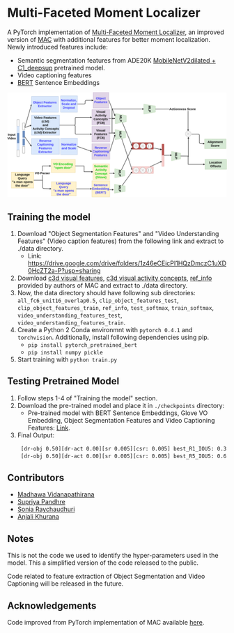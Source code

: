# Multi-Faceted Moment Localizer
A PyTorch implementation of [Multi-Faceted Moment Localizer](https://arxiv.org/abs/2006.10260), an improved version of [MAC](https://arxiv.org/pdf/1811.08925.pdf) with additional features for better moment localization.
Newly introduced features include:
 - Semantic segmentation features from ADE20K [MobileNetV2dilated + C1_deepsup](https://github.com/CSAILVision/semantic-segmentation-pytorch) pretrained model.
 - Video captioning features
 - [BERT](https://arxiv.org/abs/1810.04805) Sentence Embeddings

![Architecture Diagram](doc/ArchDiag.png)

## Training the model
1) Download "Object Segmentation Features" and "Video Understanding Features" (Video caption features) from the following link and extract to ./data directory.
   - Link: https://drive.google.com/drive/folders/1z46eCEicPI1HQzDmczC1uXD0HcZT2a-P?usp=sharing
2) Download [c3d visual features](https://drive.google.com/open?id=1vFxDw4AkGVgfILH-6xaHofLZ7PbWwFC2), [c3d visual activity concepts](https://drive.google.com/open?id=1biKPDmb7hbzowKLMIRSTLE0w_tWbGPAe), [ref_info](https://drive.google.com/open?id=16rFGu9rnhnH-WQeUmN7VtMgljrhGspll) provided by authors of MAC and extract to ./data directory.
3) Now, the data directory should have following sub directories: `all_fc6_unit16_overlap0.5`, `clip_object_features_test`, `clip_object_features_train`, `ref_info`, `test_softmax`, `train_softmax`, `video_understanding_features_test`, `video_understanding_features_train`.
4) Create a Python 2 Conda environmnt with `pytorch 0.4.1` and `torchvision`. Additionally, install following dependencies using pip.
   - `pip install pytorch_pretrained_bert`
   - `pip install numpy pickle`
5) Start training with `python train.py`

## Testing Pretrained Model
1) Follow steps 1-4 of "Training the model" section.
2) Download the pre-trained model and place it in `./checkpoints` directory:
   - Pre-trained model with BERT Sentence Embeddings, Glove VO Embedding, Object Segmentation Features and Video Captioning Features: [Link](https://drive.google.com/file/d/1A2NB2fyS_TTtOvaKbr6AnmKSYA5IYddr/view?usp=sharing).
3) Final Output:
    ```bash
     [dr-obj 0.50][dr-act 0.00][sr 0.005][csr: 0.005] best_R1_IOU5: 0.319
     [dr-obj 0.50][dr-act 0.00][sr 0.005][csr: 0.005] best_R5_IOU5: 0.652
    ```
## Contributors
- [Madhawa Vidanapathirana](https://github.com/madhawav)
- [Supriya Pandhre](https://github.com/supriya-pandhre)
- [Sonia Raychaudhuri](https://github.com/sonia-raychaudhuri)
- [Anjali Khurana](https://github.com/anjali-khurana28)

## Notes
This is not the code we used to identify the hyper-parameters used in the model. This a simplified version of the code released to the public.

Code related to feature extraction of Object Segmentation and Video Captioning will be released in the future.

## Acknowledgements
Code improved from PyTorch implementation of MAC available [here](https://github.com/WuJie1010/Temporally-language-grounding).



